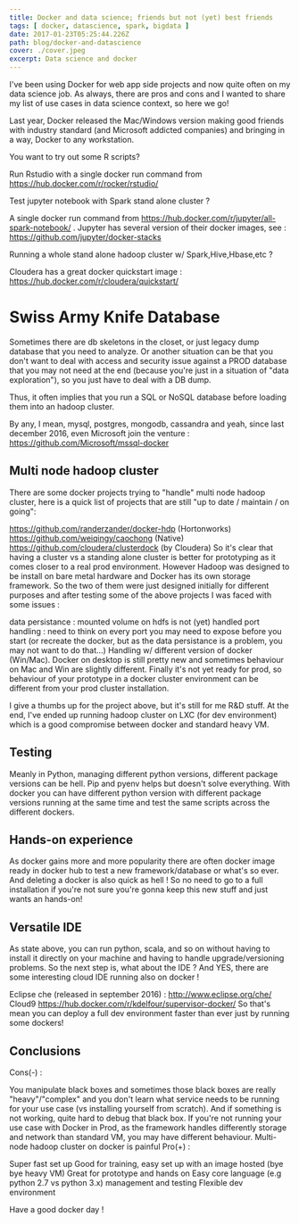 ```yaml
---
title: Docker and data science; friends but not (yet) best friends
tags: [ docker, datascience, spark, bigdata ]
date: 2017-01-23T05:25:44.226Z
path: blog/docker-and-datascience
cover: ./cover.jpeg
excerpt: Data science and docker  
---
```


I've been using Docker for web app side projects and now quite often on my data science job. As always, there are pros and cons and I wanted to share my list of use cases in data science context, so here we go!

Last year, Docker released the Mac/Windows version making good friends with industry standard (and Microsoft addicted companies) and bringing in a way, Docker to any workstation.

You want to try out some R scripts?

Run Rstudio with a single docker run command from https://hub.docker.com/r/rocker/rstudio/

Test jupyter notebook with Spark stand alone cluster ?

A single docker run command from https://hub.docker.com/r/jupyter/all-spark-notebook/ . Jupyter has several version of their docker images, see : https://github.com/jupyter/docker-stacks

Running a whole stand alone hadoop cluster w/ Spark,Hive,Hbase,etc ?

Cloudera has a great docker quickstart image : https://hub.docker.com/r/cloudera/quickstart/

# Swiss Army Knife Database

Sometimes there are db skeletons in the closet, or just legacy dump database that you need to analyze. Or another situation can be that you don't want to deal with access and security issue against a PROD database that you may not need at the end (because you're just in a situation of "data exploration"), so you just have to deal with a DB dump.

Thus, it often implies that you run a SQL or NoSQL database before loading them into an hadoop cluster.

By any, I mean, mysql, postgres, mongodb, cassandra and yeah, since last december 2016, even Microsoft join the venture : https://github.com/Microsoft/mssql-docker

## Multi node hadoop cluster

There are some docker projects trying to "handle" multi node hadoop cluster, here is a quick list of projects that are still "up to date / maintain / on going":

 https://github.com/randerzander/docker-hdp (Hortonworks)
https://github.com/weiqingy/caochong (Native)
https://github.com/cloudera/clusterdock (by Cloudera)
So it's clear that having a cluster vs a standing alone cluster is better for prototyping as it comes closer to a real prod environment. However Hadoop was designed to be install on bare metal hardware and Docker has its own storage framework. So the two of them were just designed initially for different purposes and after testing some of the above projects I was faced with some issues :

data persistance : mounted volume on hdfs is not (yet) handled
port handling : need to think on every port you may need to expose before you start (or recreate the docker, but as the data persistance is a problem, you may not want to do that...)
Handling w/ different version of docker (Win/Mac). Docker on desktop is still pretty new and sometimes behaviour on Mac and Win are slightly different.
Finally it's not yet ready for prod, so behaviour of your prototype in a docker cluster environment can be different from your prod cluster installation.

I give a thumbs up for the project above, but it's still for me R&D stuff. At the end, I've ended up running hadoop cluster on LXC (for dev environment) which is a good compromise between docker and standard heavy VM.

## Testing
Meanly in Python, managing different python versions, different package versions can be hell. Pip and pyenv helps but doesn't solve everything. With docker you can have different python version with different package versions running at the same time and test the same scripts across the different dockers.

## Hands-on experience
As docker gains more and more popularity there are often docker image ready in docker hub to test a new framework/database or what's so ever. And deleting a docker is also quick as hell ! So no need to go to a full installation if you're not sure you're gonna keep this new stuff and just wants an hands-on!

## Versatile IDE
As state above, you can run python, scala, and so on without having to install it directly on your machine and having to handle upgrade/versioning problems. So the next step is, what about the IDE ? And YES, there are some interesting cloud IDE running also on docker !

Eclipse che (released in september 2016) : http://www.eclipse.org/che/
Cloud9 https://hub.docker.com/r/kdelfour/supervisor-docker/
So that's mean you can deploy a full dev environment faster than ever just by running some dockers!

## Conclusions
Cons(-) :

You manipulate black boxes and sometimes those black boxes are really "heavy"/"complex" and you don't learn what service needs to be running for your use case (vs installing yourself from scratch). And if something is not working, quite hard to debug that black box.
If you're not running your use case with Docker in Prod, as the framework handles differently storage and network than standard VM, you may have different behaviour.
Multi-node hadoop cluster on docker is painful
Pro(+) :

Super fast set up
Good for training, easy set up with an image hosted (bye bye heavy VM)
Great for prototype and hands on
Easy core language (e.g python 2.7 vs python 3.x) management and testing
Flexible dev environment


Have a good docker day !